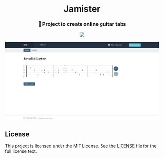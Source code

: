 <div align="center">
  <h1>Jamister</h1>
  <h3 align="center">🎸 Project to create online guitar tabs</h3>
  <img src="https://img.shields.io/badge/-Work--in--Progress-blue">
</div>

![Preview](/prints/print-3.jpg?raw=true)


## License

This project is licensed under the MIT License.
See the [LICENSE](./LICENSE) file for the full license text.
